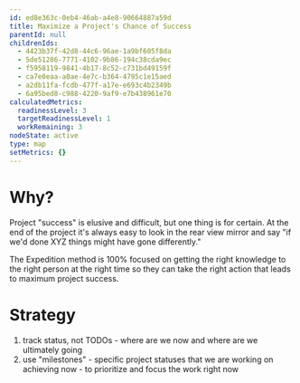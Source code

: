 ```yaml
---
id: ed8e363c-0eb4-46ab-a4e8-90664887a59d
title: Maximize a Project's Chance of Success
parentId: null
childrenIds:
  - 4423b37f-42d8-44c6-96ae-1a9bf605f8da
  - 5de51286-7771-4102-9b86-194c38cda9ec
  - f5958119-9841-4b17-8c52-c731bd49159f
  - ca7e0eaa-a0ae-4e7c-b364-4795c1e15aed
  - a2db11fa-fcdb-477f-a17e-e693c4b2349b
  - 6a95bed8-c988-4220-9af9-e7b438961e70
calculatedMetrics:
  readinessLevel: 3
  targetReadinessLevel: 1
  workRemaining: 3
nodeState: active
type: map
setMetrics: {}
---
```

# Why?

Project "success" is elusive and difficult, but one thing is for certain. At the end of the project it's always easy to look in the rear view mirror and say "if we'd done XYZ things might have gone differently."

The Expedition method is 100% focused on getting the right knowledge to the right person at the right time so they can take the right action that leads to maximum project success.

# Strategy

1. track status, not TODOs - where are we now and where are we ultimately going
2. use "milestones" - specific project statuses that we are working on achieving now - to prioritize and focus the work right now